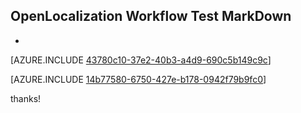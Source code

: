 ## OpenLocalization Workflow Test MarkDown
* 

[AZURE.INCLUDE [43780c10-37e2-40b3-a4d9-690c5b149c9c](calleeMd1.md)]



[AZURE.INCLUDE [14b77580-6750-427e-b178-0942f79b9fc0](calleeMd2.md)]

 
thanks!